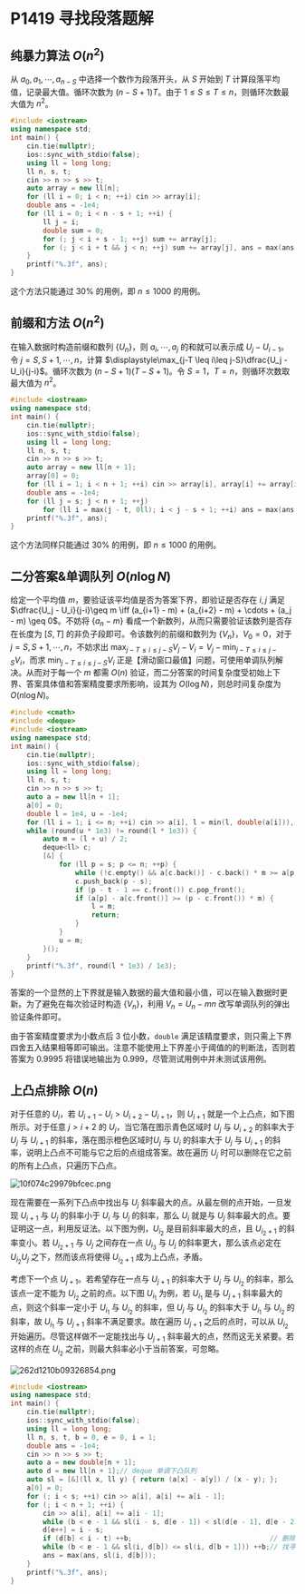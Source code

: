 # P1419 寻找段落题解

## 纯暴力算法 $O(n^2)$

从 $a_0, a_1, \cdots, a_{n-S}$ 中选择一个数作为段落开头，从 $S$ 开始到 $T$ 计算段落平均值，记录最大值。循环次数为 $(n-S+1)T$。由于 $1\leq S\leq T\leq n$，则循环次数最大值为 $n^2$。

```cpp
#include <iostream>
using namespace std;
int main() {
    cin.tie(nullptr);
    ios::sync_with_stdio(false);
    using ll = long long;
    ll n, s, t;
    cin >> n >> s >> t;
    auto array = new ll[n];
    for (ll i = 0; i < n; ++i) cin >> array[i];
    double ans = -1e4;
    for (ll i = 0; i < n - s + 1; ++i) {
        ll j = i;
        double sum = 0;
        for (; j < i + s - 1; ++j) sum += array[j];
        for (; j < i + t && j < n; ++j) sum += array[j], ans = max(ans, sum / (j + 1 - i));
    }
    printf("%.3f", ans);
}
```

这个方法只能通过 $30\%$ 的用例，即 $n \leq 1000$ 的用例。

## 前缀和方法 $O(n^2)$

在输入数据时构造前缀和数列 $\{U_n\}$，则 $a_i, \cdots, a_j$ 的和就可以表示成 $U_j - U_{i-1}$。令 $j = S, S+1, \cdots, n$，计算 $\displaystyle\max_{j-T \leq i\leq j-S}\dfrac{U_j - U_i}{j-i}$。循环次数为 $(n-S+1)(T-S+1)$。令 $S=1$，$T=n$，则循环次数取最大值为 $n^2$。

```cpp
#include <iostream>
using namespace std;
int main() {
    cin.tie(nullptr);
    ios::sync_with_stdio(false);
    using ll = long long;
    ll n, s, t;
    cin >> n >> s >> t;
    auto array = new ll[n + 1];
    array[0] = 0;
    for (ll i = 1; i < n + 1; ++i) cin >> array[i], array[i] += array[i - 1];
    double ans = -1e4;
    for (ll j = s; j < n + 1; ++j)
        for (ll i = max(j - t, 0ll); i < j - s + 1; ++i) ans = max(ans, double(array[j] - array[i]) / (j - i));
    printf("%.3f", ans);
}
```

这个方法同样只能通过 $30\%$ 的用例，即 $n \leq 1000$ 的用例。

## 二分答案&单调队列 $O(n\log N)$

给定一个平均值 $m$，要验证该平均值是否为答案下界，即验证是否存在 $i,j$ 满足 $\dfrac{U_j - U_i}{j-i}\geq m \iff (a_{i+1} - m) + (a_{i+2} - m) + \cdots + (a_j - m) \geq 0$。不妨将 $\{a_n - m\}$ 看成一个新数列，从而只需要验证该数列是否存在长度为 $[S,T]$ 的非负子段即可。令该数列的前缀和数列为 $\{V_n\}$，$V_0 = 0$，对于 $j = S, S+1, \cdots, n$，不妨求出 $\displaystyle\max_{j-T \leq i \leq j-S}V_j - V_i = V_j - \min_{j-T \leq i \leq j-S} V_i$，而求 $\displaystyle\min_{j-T \leq i \leq j-S} V_i$ 正是【滑动窗口最值】问题，可使用单调队列解决。从而对于每一个 $m$ 都需 $O(n)$ 验证，而二分答案的时间复杂度受初始上下界、答案具体值和答案精度要求所影响，设其为 $O(\log N)$，则总时间复杂度为 $O(n\log N)$。

```cpp
#include <cmath>
#include <deque>
#include <iostream>
using namespace std;
int main() {
    cin.tie(nullptr);
    ios::sync_with_stdio(false);
    using ll = long long;
    ll n, s, t;
    cin >> n >> s >> t;
    auto a = new ll[n + 1];
    a[0] = 0;
    double l = 1e4, u = -1e4;
    for (ll i = 1; i <= n; ++i) cin >> a[i], l = min(l, double(a[i])), u = max(u, double(a[i])), a[i] += a[i - 1];
    while (round(u * 1e3) != round(l * 1e3)) {
        auto m = (l + u) / 2;
        deque<ll> c;
        [&] {
            for (ll p = s; p <= n; ++p) {
                while (!c.empty() && a[c.back()] - c.back() * m >= a[p - s] - (p - s) * m) c.pop_back();
                c.push_back(p - s);
                if (p - t - 1 == c.front()) c.pop_front();
                if (a[p] - a[c.front()] >= (p - c.front()) * m) {
                    l = m;
                    return;
                }
            }
            u = m;
        }();
    }
    printf("%.3f", round(l * 1e3) / 1e3);
}
```

答案的一个显然的上下界就是输入数据的最大值和最小值，可以在输入数据时更新。为了避免在每次验证时构造 $\{V_n\}$，利用 $V_n = U_n - mn$ 改写单调队列的弹出验证条件即可。

由于答案精度要求为小数点后 $3$ 位小数，`double` 满足该精度要求，则只需上下界四舍五入结果相等即可输出。注意不能使用上下界差小于阈值的的判断法，否则若答案为 $0.9995$ 将错误地输出为 $0.999$，尽管测试用例中并未测试该用例。

## 上凸点排除 $O(n)$

对于任意的 $U_i$，若 $U_{i+1} - U_i > U_{i+2} - U_{i+1}$，则 $U_{i+1}$ 就是一个上凸点，如下图所示。对于任意 $j > i+2$ 的 $U_j$，当它落在图示青色区域时 $U_j$ 与 $U_{i+2}$ 的斜率大于 $U_j$ 与 $U_{i+1}$ 的斜率，落在图示橙色区域时$U_j$ 与 $U_{i}$ 的斜率大于 $U_j$ 与 $U_{i+1}$ 的斜率，说明上凸点不可能与它之后的点组成答案。故在遍历 $U_j$ 时可以删除在它之前的所有上凸点，只遍历下凸点。

![10f074c29979bfcec.png](https://www.z4a.net/images/2022/05/30/10f074c29979bfcec.png)

现在需要在一系列下凸点中找出与 $U_j$ 斜率最大的点。从最左侧的点开始，一旦发现 $U_{i+1}$ 与 $U_j$ 的斜率小于 $U_i$ 与 $U_j$ 的斜率，那么 $U_i$ 就是与 $U_j$ 斜率最大的点。要证明这一点，利用反证法。以下图为例，$U_{i_2}$ 是目前斜率最大的点，且 $U_{i_2+1}$ 的斜率变小。若 $U_{i_2+1}$ 与 $U_j$ 之间存在一点 $U_{i_3}$ 与 $U_j$ 的斜率更大，那么该点必定在 $U_{i_2}U_j$ 之下，然而该点将使得 $U_{i_2+1}$ 成为上凸点，矛盾。

考虑下一个点 $U_{j+1}$。若希望存在一点与 $U_{j+1}$ 的斜率大于 $U_j$ 与 $U_{i_2}$ 的斜率，那么该点一定不能为 $U_{i_2}$ 之前的点。以下图 $U_{i_1}$ 为例，若 $U_{i_1}$ 是与 $U_{j+1}$ 斜率最大的点，则这个斜率一定小于 $U_{i_1}$ 与 $U_{i_2}$ 的斜率，但 $U_j$ 与 $U_{i_2}$ 的斜率大于 $U_{i_1}$ 与 $U_{i_2}$ 的斜率，故 $U_{i_1}$ 与 $U_{j+1}$ 斜率不满足要求。故在遍历 $U_{j+1}$ 之后的点时，可以从 $U_{i_2}$ 开始遍历。尽管这样做不一定能找出与 $U_{j+1}$ 斜率最大的点，然而这无关紧要。若这样的点在 $U_{i_2}$ 之前，则最大斜率必小于当前答案，可忽略。

![262d1210b09326854.png](https://www.z4a.net/images/2022/05/30/262d1210b09326854.png)

```cpp
#include <iostream>
using namespace std;
int main() {
    cin.tie(nullptr);
    ios::sync_with_stdio(false);
    using ll = long long;
    ll n, s, t, b = 0, e = 0, i = 1;
    double ans = -1e4;
    cin >> n >> s >> t;
    auto a = new double[n + 1];
    auto d = new ll[n + 1];// deque 单调下凸队列
    auto sl = [&](ll x, ll y) { return (a[x] - a[y]) / (x - y); };
    a[0] = 0;
    for (; i < s; ++i) cin >> a[i], a[i] += a[i - 1];
    for (; i < n + 1; ++i) {
        cin >> a[i], a[i] += a[i - 1];
        while (b < e - 1 && sl(i - s, d[e - 1]) < sl(d[e - 1], d[e - 2])) --e;// 删除上凸点
        d[e++] = i - s;
        if (d[b] < i - t) ++b;                                  // 删除过长段落
        while (b < e - 1 && sl(i, d[b]) <= sl(i, d[b + 1])) ++b;// 找寻最大斜率
        ans = max(ans, sl(i, d[b]));
    }
    printf("%.3f", ans);
}
```
